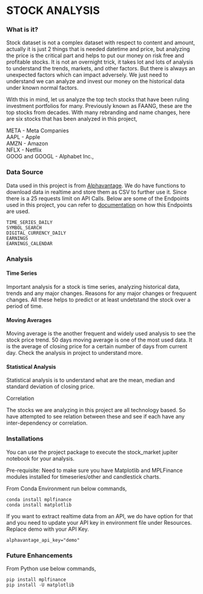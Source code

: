 # STOCK ANALYSIS

### What is it?

Stock dataset is not a complex dataset with respect to content and amount, actually it is just 2 things that is needed datetime and price, but analyzing the price is the critical part and helps to put our money on risk free and profitable stocks. It is not an overnight trick, it takes lot and lots of analysis to understand the trends, markets, and other factors. But there is always an unexpected factors which can impact adversely. We just need to understand we can analyze and invest our money on the historical data under known normal factors. 

With this in mind, let us analyze the top tech stocks that have been ruling investment portfolios for many. Previously known as FAANG, these are the top stocks from decades. With many rebranding and name changes, here are six stocks that has been analyzed in this project, 

META - Meta Companies  
AAPL - Apple  
AMZN - Amazon  
NFLX - Netflix  
GOOG and GOOGL - Alphabet Inc.,  

### Data Source

Data used in this project is from [Alphavantage](https://www.alphavantage.co/). We do have functions to download data in realtime and store them as CSV to further use it. Since there is a 25 requests limit on API Calls. Below are some of the Endpoints used in this project, you can refer to [documentation](https://www.alphavantage.co/documentation/) on how this Endpoints are used. 

```
TIME_SERIES_DAILY  
SYMBOL_SEARCH  
DIGITAL_CURRENCY_DAILY  
EARNINGS  
EARNINGS_CALENDAR  
```

### Analysis

#### Time Series

Important analysis for a stock is time series, analyzing historical data, trends and any major changes. Reasons for any major changes or frequuent changes. All these helps to predict or at least undetstand the stock over a period of time. 

#### Moving Averages

Moving average is the another frequent and widely used analysis to see the stock price trend. 50 days moving average is one of the most used data. 
It is the average of closing price for a certain number of days from current day. Check the analysis in project to understand more. 

#### Statistical Analysis

Statistical analysis is to understand what are the mean, median and standard deviation of closing price. 

Correlation

The stocks we are analyzing in this project are all technology based. So have attempted to see relation between these and see if each have any inter-dependency or correlation.

### Installations

You can use the project package to execute the stock_market jupiter notebook for your analysis. 

Pre-requisite: Need to make sure you have Matplotlib and MPLFinance modules installed for timeseries/other and candlestick charts. 

From Conda Environment run below commands, 

```conda install mplfinance```  
```conda install matplotlib```  

If you want to extract realtime data from an API, we do have option for that and you need to update your API key in environment file under Resources. Replace demo with your API Key.

```alphavantage_api_key="demo"```  

### Future Enhancements



From Python use below commands, 

```pip install mplfinance```  
```pip install -U matplotlib```  
